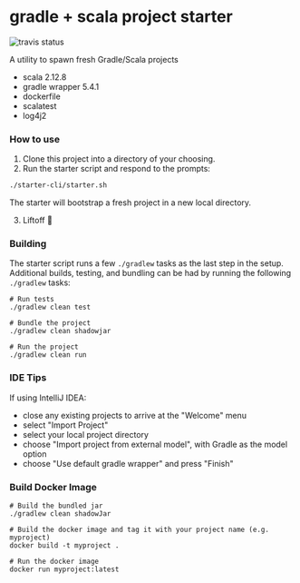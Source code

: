 # gradle + scala project starter
![travis status](https://travis-ci.com/lombardo-chcg/scala-gradle-starter.svg?branch=master)

A utility to spawn fresh Gradle/Scala projects

- scala 2.12.8
- gradle wrapper 5.4.1
- dockerfile
- scalatest
- log4j2

### How to use

1. Clone this project into a directory of your choosing.
2. Run the starter script and respond to the prompts:
```sh
./starter-cli/starter.sh
```
The starter will bootstrap a fresh project in a new local directory.

3. Liftoff 🚀


### Building

The starter script runs a few `./gradlew` tasks as the last step in the setup. Additional builds, testing, and 
bundling can be had by running the following `./gradlew` tasks:
```
# Run tests
./gradlew clean test

# Bundle the project
./gradlew clean shadowjar

# Run the project
./gradlew clean run
```

### IDE Tips 

If using IntelliJ IDEA:
* close any existing projects to arrive at the "Welcome" menu
* select "Import Project"
* select your local project directory
* choose "Import project from external model", with Gradle as the model option
* choose "Use default gradle wrapper" and press "Finish"

### Build Docker Image
```
# Build the bundled jar
./gradlew clean shadowJar

# Build the docker image and tag it with your project name (e.g. myproject)
docker build -t myproject .

# Run the docker image
docker run myproject:latest
```
